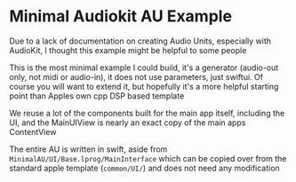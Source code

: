 #  Minimal Audiokit AU Example
Due to a lack of documentation on creating Audio Units, especially with AudioKit, I thought this example might be helpful to some people

This is the most minimal example I could build, it's a generator (audio-out only, not midi or audio-in), it does not use parameters, just swiftui. Of course you will want to extend it, but hopefully it's a more helpful starting point than Apples own cpp DSP based template

We reuse a lot of the components built for the main app itself, including the UI, and the MainUIView is nearly an exact copy of the main apps ContentView

The entire AU is written in swift, aside from `MinimalAU/UI/Base.lprog/MainInterface` which can be copied over from the standard apple template (`common/UI/`) and does not need any modification
